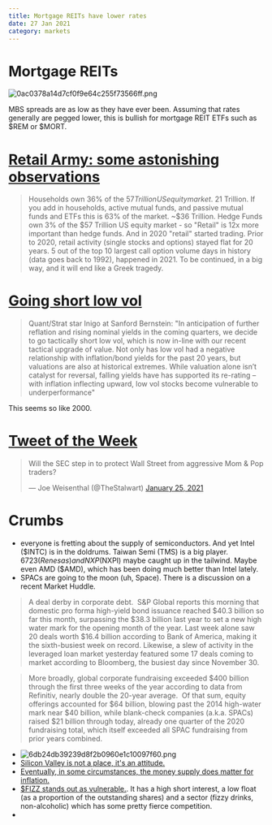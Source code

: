 ```yaml
---
title: Mortgage REITs have lower rates
date: 27 Jan 2021
category: markets
---
```


# Mortgage REITs
![0ac0378a14d7cf0f9e64c255f73566ff.png]({attach}0ac0378a14d7cf0f9e64c255f73566ff.png)

MBS spreads are as low as they have ever been. 
Assuming that rates generally are pegged lower, this is bullish for mortgage REIT ETFs such as $REM or $MORT.

# [Retail Army: some astonishing observations](http://email.mail.themarketear.com/c/eJxdjr0OwjAQg5-mWZCqXJKSZMjAXweYWdiO9KAVTUHJCV6fiBHJkmUP9jcEC4bEFJRUIEGtFahOuRbaXh-2drftd2BA2r1rjEw4zS2PlDA_iAlzG59JjGG4ktG-czJ6ebORBgTnsdManYmAIFLway-dmMPI_CqN3jSqr_rfqtXrWbhUj-eLGY56KVbkUJjeVAEwPgqm3yuH07TcV5m4QtW00KfMxEz5C_0CQV0 "Retail Army: some astonishing observations") 

>  Households own 36% of the $57 Trillion US equity market. ~$21 Trillion. If you add in households, active mutual funds, and passive mutual funds and ETFs this is 63% of the market. ~$36 Trillion. Hedge Funds own 3% of the $57 Trillion US equity market - so "Retail" is 12x more important than hedge funds. And in 2020 "retail" started trading. Prior to 2020, retail activity (single stocks and options) stayed flat for 20 years. 5 out of the top 10 largest call option volume days in history (data goes back to 1992), happened in 2021. To be continued, in a big way, and it will end like a Greek tragedy. 

# [Going short low vol](http://email.mail.themarketear.com/c/eJxdjr0OwjAQg5-mWZCqyzWkyZCBvy7sMIf0Sqs2FCUn4PGJGJEsWfZgf71rpSIxOQSUIFGjxC2aWtZdc9q3h313kEpCezSVguinpeaRok8zMflUhzWK0YE2aLUGDP1W-TDYwYagWzDWDKD6m4jOagtGLG5kfuaq2VXYFf1vleq5Zs7Fw3rF5vi5mJdILjO9qAD4MGcff6_sztPjvknEBaqkB73zQsyUvtHSQSI)

> Quant/Strat star Inigo at Sanford Bernstein: "In anticipation of further reflation and rising nominal yields in the coming quarters, we decide to go tactically short low vol, which is now in-line with our recent tactical upgrade of value. Not only has low vol had a negative relationship with inflation/bond yields for the past 20 years, but valuations are also at historical extremes. While valuation alone isn’t catalyst for reversal, falling yields have has supported its re-rating – with inflation inflecting upward, low vol stocks become vulnerable to underperformance" 

This seems so like 2000. 

# [Tweet of the Week](https://twitter.com/TheStalwart/status/1353742029944201220)

<blockquote class="twitter-tweet"><p lang="en" dir="ltr">Will the SEC step in to protect Wall Street from aggressive Mom &amp; Pop traders?</p>&mdash; Joe Weisenthal (@TheStalwart) <a href="https://twitter.com/TheStalwart/status/1353742029944201220?ref_src=twsrc%5Etfw">January 25, 2021</a></blockquote> <script async src="https://platform.twitter.com/widgets.js" charset="utf-8"></script> 


# Crumbs

- everyone is fretting about the supply of semiconductors. And yet Intel ($INTC) is in the doldrums. Taiwan Semi (TMS) is a big player. $6723 (Renesas) and NXP ($NXPI) maybe caught up in the tailwind. Maybe even AMD ($AMD), which has been doing much better than Intel lately.
- SPACs are going to the moon (uh, Space). There is a discussion on a recent Market Huddle.
> A deal derby in corporate debt.  S&P Global reports this morning that domestic pro forma high-yield bond issuance reached $40.3 billion so far this month, surpassing the $38.3 billion last year to set a new high water mark for the opening month of the year. Last week alone saw 20 deals worth $16.4 billion according to Bank of America, making it the sixth-busiest week on record. Likewise, a slew of activity in the leveraged loan market yesterday featured some 17 deals coming to market according to Bloomberg, the busiest day since November 30.  

> More broadly, global corporate fundraising exceeded $400 billion through the first three weeks of the year according to data from Refinitiv, nearly double the 20-year average.  Of that sum, equity offerings accounted for $64 billion, blowing past the 2014 high-water mark near $40 billion, while blank-check companies (a.k.a. SPACs) raised $21 billion through today, already one quarter of the 2020 fundraising total, which itself exceeded all SPAC fundraising from prior years combined.

- ![6db24db39239d8f2b0960e1c10097f60.png]({attach}6db24db39239d8f2b0960e1c10097f60.png)
- [Silicon Valley is not a place, it's an attitude.](https://blog.initialized.com/2021/01/data-post-pandemic-silicon-valley-isnt-a-place/)
- [Eventually, in some circumstances, the money supply does matter for inflation.](https://moneyinsideout.exantedata.com/p/the-big-myth-about-money-and-inflation)
- [$FIZZ stands out as vulnerable.](https://www.highshortinterest.com/nasdaq/).  It has a high short interest, a low float (as a proportion of the outstanding shares) and a sector (fizzy drinks, non-alcoholic) which has some pretty fierce competition.
- 